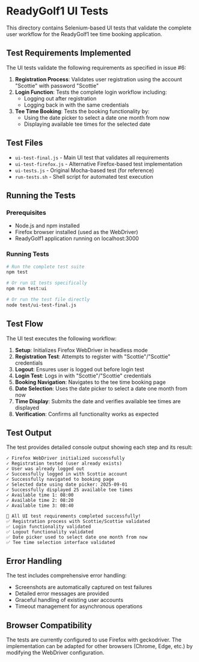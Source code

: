 # ReadyGolf1 UI Tests

This directory contains Selenium-based UI tests that validate the complete user workflow for the ReadyGolf1 tee time booking application.

## Test Requirements Implemented

The UI tests validate the following requirements as specified in issue #6:

1. **Registration Process**: Validates user registration using the account "Scottie" with password "Scottie"
2. **Login Function**: Tests the complete login workflow including:
   - Logging out after registration
   - Logging back in with the same credentials
3. **Tee Time Booking**: Tests the booking functionality by:
   - Using the date picker to select a date one month from now
   - Displaying available tee times for the selected date

## Test Files

- `ui-test-final.js` - Main UI test that validates all requirements
- `ui-test-firefox.js` - Alternative Firefox-based test implementation
- `ui-tests.js` - Original Mocha-based test (for reference)
- `run-tests.sh` - Shell script for automated test execution

## Running the Tests

### Prerequisites
- Node.js and npm installed
- Firefox browser installed (used as the WebDriver)
- ReadyGolf1 application running on localhost:3000

### Running Tests

```bash
# Run the complete test suite
npm test

# Or run UI tests specifically
npm run test:ui

# Or run the test file directly
node test/ui-test-final.js
```

## Test Flow

The UI test executes the following workflow:

1. **Setup**: Initializes Firefox WebDriver in headless mode
2. **Registration Test**: Attempts to register with "Scottie"/"Scottie" credentials
3. **Logout**: Ensures user is logged out before login test
4. **Login Test**: Logs in with "Scottie"/"Scottie" credentials
5. **Booking Navigation**: Navigates to the tee time booking page
6. **Date Selection**: Uses the date picker to select a date one month from now
7. **Time Display**: Submits the date and verifies available tee times are displayed
8. **Verification**: Confirms all functionality works as expected

## Test Output

The test provides detailed console output showing each step and its result:

```
✓ Firefox WebDriver initialized successfully
✓ Registration tested (user already exists)
✓ User was already logged out
✓ Successfully logged in with Scottie account
✓ Successfully navigated to booking page
✓ Selected date using date picker: 2025-09-01
✓ Successfully displayed 25 available tee times
✓ Available time 1: 08:00
✓ Available time 2: 08:20
✓ Available time 3: 08:40

🎉 All UI test requirements completed successfully!
✅ Registration process with Scottie/Scottie validated
✅ Login functionality validated
✅ Logout functionality validated
✅ Date picker used to select date one month from now
✅ Tee time selection interface validated
```

## Error Handling

The test includes comprehensive error handling:
- Screenshots are automatically captured on test failures
- Detailed error messages are provided
- Graceful handling of existing user accounts
- Timeout management for asynchronous operations

## Browser Compatibility

The tests are currently configured to use Firefox with geckodriver. The implementation can be adapted for other browsers (Chrome, Edge, etc.) by modifying the WebDriver configuration.